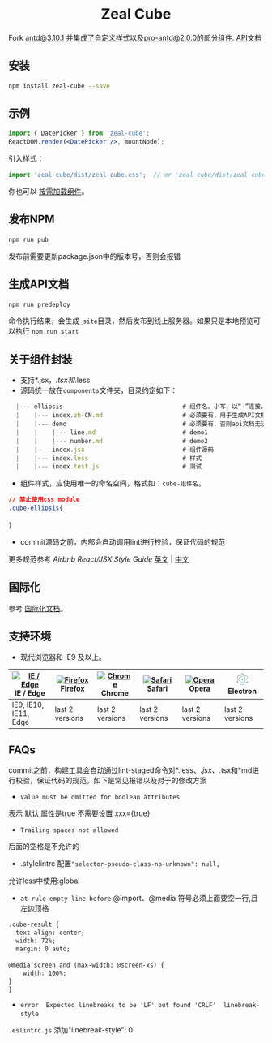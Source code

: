 <h1 align="center">Zeal Cube</h1>

<div align="center">



</div>

Fork antd@3.10.1 并集成了自定义样式以及pro-antd@2.0.0的部分组件. [API文档](http://soonyh.coding.me/zeal-cube)

## 安装

```bash
npm install zeal-cube --save   
```

## 示例

```jsx
import { DatePicker } from 'zeal-cube';
ReactDOM.render(<DatePicker />, mountNode);
```

引入样式：

```jsx
import 'zeal-cube/dist/zeal-cube.css';  // or 'zeal-cube/dist/zeal-cube.less'
```

你也可以 [按需加载组件](https://ant.design/docs/react/getting-started-cn#按需加载)。

## 发布NPM

```bash
npm run pub 
```
发布前需要更新package.json中的版本号，否则会报错

## 生成API文档

```bash
npm run predeploy 
```
命令执行结束，会生成`_site`目录，然后发布到线上服务器。如果只是本地预览可以执行 `npm run start`

## 关于组件封装

- 支持*.jsx，*.tsx和*.less
- 源码统一放在`components`文件夹，目录约定如下：

```javascript              
  |--- ellipsis                                 # 组件名。小写，以“-”连接。如: button、back-top                  
  |    |--- index.zh-CN.md                      # 必须要有，用于生成API文档 
  |    |--- demo                                # 必须要有，否则api文档无法生成对应的demo                  
  |    |    |--- line.md                        # demo1 
  |    |    |--- number.md                      # demo2
  |    |--- index.jsx                           # 组件源码                  
  |    |--- index.less                          # 样式
  |    |--- index.test.js                       # 测试   
```  
- 组件样式，应使用唯一的命名空间，格式如：`cube-组件名`。

```css
// 禁止使用css module
.cube-ellipsis{

}
```
- commit源码之前，内部会自动调用lint进行校验，保证代码的规范 

更多规范参考 _Airbnb React/JSX Style Guide_ [英文](https://github.com/airbnb/javascript/tree/master/react) | [中文](https://github.com/JasonBoy/javascript/tree/master/react)

## 国际化

参考 [国际化文档](http://soonyh.coding.me/zeal-cube/docs/react/i18n-cn)。

## 支持环境

* 现代浏览器和 IE9 及以上。

| [<img src="https://raw.githubusercontent.com/alrra/browser-logos/master/src/edge/edge_48x48.png" alt="IE / Edge" width="24px" height="24px" />](http://godban.github.io/browsers-support-badges/)</br>IE / Edge | [<img src="https://raw.githubusercontent.com/alrra/browser-logos/master/src/firefox/firefox_48x48.png" alt="Firefox" width="24px" height="24px" />](http://godban.github.io/browsers-support-badges/)</br>Firefox | [<img src="https://raw.githubusercontent.com/alrra/browser-logos/master/src/chrome/chrome_48x48.png" alt="Chrome" width="24px" height="24px" />](http://godban.github.io/browsers-support-badges/)</br>Chrome | [<img src="https://raw.githubusercontent.com/alrra/browser-logos/master/src/safari/safari_48x48.png" alt="Safari" width="24px" height="24px" />](http://godban.github.io/browsers-support-badges/)</br>Safari | [<img src="https://raw.githubusercontent.com/alrra/browser-logos/master/src/opera/opera_48x48.png" alt="Opera" width="24px" height="24px" />](http://godban.github.io/browsers-support-badges/)</br>Opera | [<img src="https://raw.githubusercontent.com/alrra/browser-logos/master/src/electron/electron_48x48.png" alt="Electron" width="24px" height="24px" />](http://godban.github.io/browsers-support-badges/)</br>Electron |
| --------- | --------- | --------- | --------- | --------- | --------- |
| IE9, IE10, IE11, Edge| last 2 versions| last 2 versions| last 2 versions| last 2 versions| last 2 versions

## FAQs

commit之前，构建工具会自动通过lint-staged命令对*.less、*.jsx、*.tsx和*md进行校验，保证代码的规范。如下是常见报错以及对于的修改方案

- `Value must be omitted for boolean attributes`

表示 默认 属性是true 不需要设置 xxx={true} 

- `Trailing spaces not allowed`

后面的空格是不允许的

- .stylelintrc 配置`"selector-pseudo-class-no-unknown": null,`

允许less中使用:global

- `at-rule-empty-line-before`
@import、@media 符号必须上面要空一行,且左边顶格

```less
.cube-result {
  text-align: center;
  width: 72%;
  margin: 0 auto;

@media screen and (max-width: @screen-xs) {
    width: 100%;
}
}
```

- `error  Expected linebreaks to be 'LF' but found 'CRLF'  linebreak-style`

`.eslintrc.js` 添加"linebreak-style": 0

